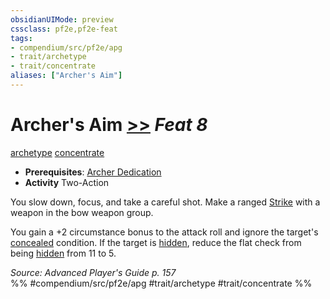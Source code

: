 ```yaml
---
obsidianUIMode: preview
cssclass: pf2e,pf2e-feat
tags:
- compendium/src/pf2e/apg
- trait/archetype
- trait/concentrate
aliases: ["Archer's Aim"]
---
```

# Archer's Aim  [>>](../../rules/core-rulebook/chapter-9-playing-the-game.md#Actions "Two-Action") *Feat 8*  
[archetype](../../rules/traits/archetype.md)  [concentrate](../../rules/traits/concentrate.md)  

- **Prerequisites**: [Archer Dedication](archer-dedication-apg.md)
- **Activity** Two-Action

You slow down, focus, and take a careful shot. Make a ranged [Strike](../../rules/actions/strike.md) with a weapon in the bow weapon group.

You gain a +2 circumstance bonus to the attack roll and ignore the target's [concealed](../../rules/conditions.md#Concealed) condition. If the target is [hidden](../../rules/conditions.md#Hidden), reduce the flat check from being [hidden](../../rules/conditions.md#Hidden) from 11 to 5.

*Source: Advanced Player's Guide p. 157*  
%% #compendium/src/pf2e/apg #trait/archetype #trait/concentrate %%